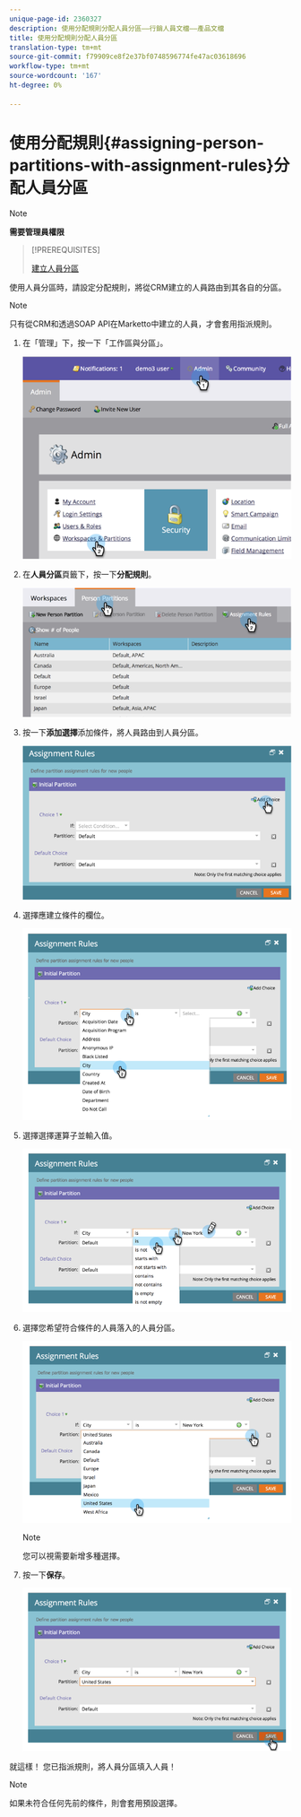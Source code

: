 ```yaml
---
unique-page-id: 2360327
description: 使用分配規則分配人員分區——行銷人員文檔——產品文檔
title: 使用分配規則分配人員分區
translation-type: tm+mt
source-git-commit: f79909ce8f2e37bf0748596774fe47ac03618696
workflow-type: tm+mt
source-wordcount: '167'
ht-degree: 0%

---
```



# 使用分配規則{#assigning-person-partitions-with-assignment-rules}分配人員分區

>[!NOTE]
>
>**需要管理員權限**

>[!PREREQUISITES]
>
>[建立人員分區](/help/marketo/product-docs/administration/workspaces-and-person-partitions/create-a-person-partition.md)

使用人員分區時，請設定分配規則，將從CRM建立的人員路由到其各自的分區。

>[!NOTE]
>
>只有從CRM和透過SOAP API在Marketto中建立的人員，才會套用指派規則。

1. 在「管理」下，按一下「工作區與分區」。

   ![](assets/image2014-9-17-10-3a32-3a55.png)

1. 在&#x200B;**人員分區**&#x200B;頁籤下，按一下&#x200B;**分配規則**。

   ![](assets/two-6.png)

1. 按一下&#x200B;**添加選擇**&#x200B;添加條件，將人員路由到人員分區。

   ![](assets/three-6.png)

1. 選擇應建立條件的欄位。

   ![](assets/four-5.png)

1. 選擇選擇運算子並輸入值。

   ![](assets/five-1.png)

1. 選擇您希望符合條件的人員落入的人員分區。

   ![](assets/six-1.png)

   >[!NOTE]
   >
   >您可以視需要新增多種選擇。

1. 按一下&#x200B;**保存**。

   ![](assets/seven.png)

就這樣！ 您已指派規則，將人員分區填入人員！

>[!NOTE]
>
>如果未符合任何先前的條件，則會套用預設選擇。
